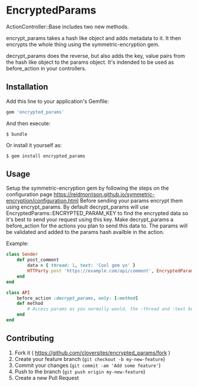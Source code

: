 # EncryptedParams

ActionController::Base includes two new methods.

encrypt_params takes a hash like object and adds metadata to it. It then encrypts the whole thing using the symmetric-encryption gem.

decrypt_params does the reverse, but also adds the key, value pairs from the hash like object to the params object. It's indended to be used as before_action in your controllers.

## Installation

Add this line to your application's Gemfile:

```ruby
gem 'encrypted_params'
```

And then execute:

    $ bundle

Or install it yourself as:

    $ gem install encrypted_params

## Usage

Setup the symmetric-encryption gem by following the steps on the configuration page https://reidmorrison.github.io/symmetric-encryption/configuration.html
Before sending your params encrypt them using encrypt_params. By default decrypt_params will use EncryptedParams::ENCRYPTED_PARAM_KEY to find the encrypted data so it's best to send your request using this key.
Make decrypt_params a before_action for the actions you plan to send this data to. The params will be validated and added to the params hash availble in the action.

Example:
```ruby
class Sender
    def post_comment
        data = { thread: 1, text: 'Cool gem yo' }
        HTTParty.post 'https://example.com/api/comment', EncryptedParams::ENCRYPTED_PARAM_KEY => encrypt_params(data)
    end
end

class API
    before_action :decrypt_params, only: [:method]
    def method
        # Access params as you normally would. the :thread and :text keys will be there.
    end
end
```
    

## Contributing

1. Fork it ( https://github.com/cloversites/encrypted_params/fork )
2. Create your feature branch (`git checkout -b my-new-feature`)
3. Commit your changes (`git commit -am 'Add some feature'`)
4. Push to the branch (`git push origin my-new-feature`)
5. Create a new Pull Request
